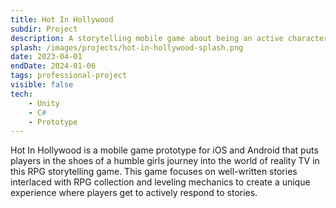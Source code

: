 ```yaml
---
title: Hot In Hollywood
subdir: Project
description: A storytelling mobile game about being an active character in a reality tv show.
splash: /images/projects/hot-in-hollywood-splash.png
date: 2023-04-01
endDate: 2024-01-06
tags: professional-project
visible: false
tech:
    - Unity
    - C#
    - Prototype
---
```


Hot In Hollywood is a mobile game prototype for iOS and Android that puts players in the shoes of a humble girls journey into the world of reality TV in this RPG storytelling game. This game focuses on well-written stories interlaced with RPG collection and leveling mechanics to create a unique experience where players get to actively respond to stories.

